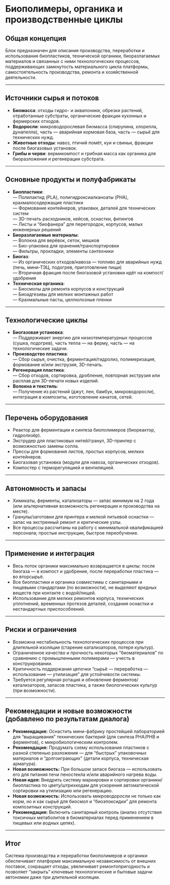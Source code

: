 # Биополимеры, органика и производственные циклы

## Общая концепция

Блок предназначен для описания производства, переработки и использования биопластиков, технической органики, биоразлагаемых материалов и связанных с ними технологических процессов, поддерживающих замкнутость материального цикла платформы, самостоятельность производства, ремонта и хозяйственной деятельности.

---

## Источники сырья и потоков

- **Биомасса**: отходы гидро- и аквапоники, обрезки растений, отработанные субстраты, органические фракции кухонных и фермерских отходов.
- **Водоросли**: микроводорослевая биомасса (спирулина, хлорелла, дунапелла), часть — аварийная кормовая база, часть — сырьё для технических нужд.
- **Животные отходы**: навоз, птичий помёт, куи и свиньи, фракции после биогазовых установок.
- **Грибы и черви**: вермикомпост и грибная масса как органика для биоразложения и регенерации субстрата.

---

## Основные продукты и полуфабрикаты

- **Биопластики**:  
    — Полилактид (PLA), полигидроксиалканоаты (PHA), крахмалосодержащие пластики  
    — Формование контейнеров, упаковки, деталей для технических систем  
    — 3D-печать расходников, кейсов, оснастки, фитингов  
    — Листы и “биофанера” для перегородок, корпусов, малых инженерных решений
- **Биоразлагаемые материалы**:  
    — Волокна для верёвок, сеток, мешков  
    — Био-упаковка для хранения/транспортировки  
    — Фильтры, прокладки, элементы сантехники
- **Биогаз**:  
    — Из органических отходов/навоза — топливо для аварийных нужд (печь, мини-ТЭЦ, подогрев, приготовление пищи)  
    — Вторичная фракция после биогазовой установки идёт на компост/удобрения  
- **Техническая органика**:  
    — Биосмолы для ремонта корпусов и конструкций  
    — Биоадгезивы для мелких монтажных работ  
    — Крахмальные пасты, целлюлозные пленки

---

## Технологические циклы

- **Биогазовая установка**:  
    — Поддерживает энергию для низкотемпературных процессов (сушка, подогрев), часть тепла — на ферму, часть — на технологические задачи.
- **Производство пластика**:  
    — Сбор сырья, очистка, ферментация/гидролиз, полимеризация, формование и/или экструзия, 3D-печать.
- **Регенерация пластика**:  
    — Сбор отходов, сортировка, дробление, повторная экструзия или расплав для 3D-печати новых изделий.
- **Волокна и текстиль**:  
    — Получение из растений (джут, лен, бамбук, микроводоросли), интеграция в композиты, изготовление канатов, сетей.

---

## Перечень оборудования

- Реактор для ферментации и синтеза биополимеров (биореактор, гидролизёр).
- Экструдер для пластиковых нитей/гранул, 3D-принтер с возможностью замены сопла.
- Прессы для формования листов, простых корпусов, мелких контейнеров.
- Биогазовая установка (модули для навоза, органических отходов).
- Компостер с терморегуляцией и вентиляцией.

---

## Автономность и запасы

- Химикаты, ферменты, катализаторы — запас минимум на 2 года (или альтернативная возможность регенерации и производства на месте).
- Гранулы/заготовки для принтера и мелкой литьевой оснастки — запас на экстренный ремонт и критические узлы.
- Все процессы рассчитаны на работу с минимальной квалификацией персонала; простые инструкции, быстрое переобучение.

---

## Применение и интеграция

- Весь поток органики максимально возвращается в циклы: после биогаза — в компост и удобрение, после переработки пластика — во вторсырьё.
- Все биопластики и органика совместимы с санитарными и пищевыми стандартами (по возможности), не выделяют вредных веществ при контакте с водой/пищей.
- Использование для мелких ремонтов корпуса, технических уплотнений, временных протезов деталей, создания оснастки и нестандартных приспособлений.

---

## Риски и ограничения

- Возможна нестабильность технологических процессов при длительной изоляции (старение катализаторов, потеря культур).
- Ограниченное качество и прочность некоторых “биоматериалов” по сравнению с промышленными полимерами — учесть в конструировании.
- Критичность поддержания цепочки “сырьё — переработка — использование — утилизация” для устойчивости системы.
- Требуется регулярная ротация и обновление ферментов/катализаторов, запасов пластика, а также биологических культур (при возможности).

---

## Рекомендации и новые возможности (добавлено по результатам диалога)

- **Рекомендация:** Оснастить мини-фабрику простейшей лабораторией для “выращивания” технических бактерий (для синтеза PHA/PHB и ферментов), с микробиологическим контролем.
- **Рекомендация:** Продумать схему использования пластиков с разной степенью разложения — для “быстрых” упаковочных материалов и “долгоиграющих” (детали корпуса, техническая арматура).
- **Новая возможность:** При большом запасе биогаза — использовать его для питания печи пеностекла и/или аварийного нагрева воды.
- **Новая идея:** Внедрить систему маркировки и сортировки органики/биопластика по цвету/штрихкодам для ускорения автоматической сортировки на утилизацию или регенерацию.
- **Новая возможность:** Использовать микроводоросли не только как корм, но и как сырьё для биосмол и “биоэпоксидки” для ремонта композитных конструкций.
- **Рекомендация:** Включить санитарный контроль (анализ отсутствия токсичных метаболитов в биоматериалах перед применением в пищевых или водных цепях).

---

## Итог

Система производства и переработки биополимеров и органики обеспечивает платформе максимальную независимость от внешних поставок, сокращает отходы, увеличивает ремонтопригодность и позволяет “закрыть” ключевые технологические и бытовые задачи автономии даже при длительной изоляции.

